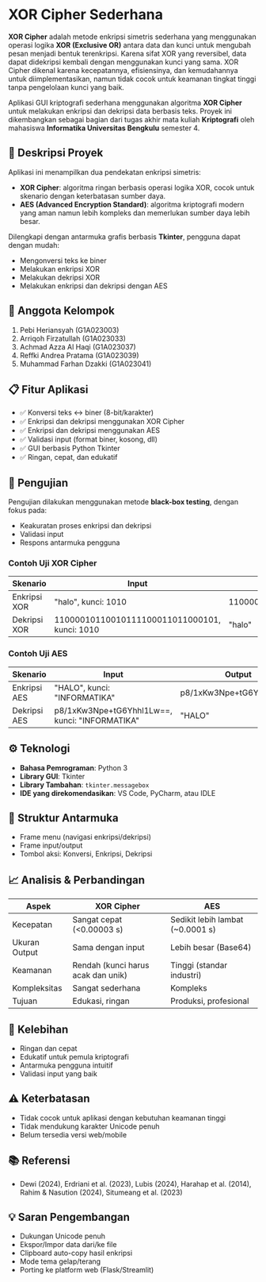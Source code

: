 
# XOR Cipher Sederhana
**XOR Cipher** adalah metode enkripsi simetris sederhana yang menggunakan operasi logika **XOR (Exclusive OR)** antara data dan kunci untuk mengubah pesan menjadi bentuk terenkripsi. Karena sifat XOR yang reversibel, data dapat didekripsi kembali dengan menggunakan kunci yang sama. XOR Cipher dikenal karena kecepatannya, efisiensinya, dan kemudahannya untuk diimplementasikan, namun tidak cocok untuk keamanan tingkat tinggi tanpa pengelolaan kunci yang baik.

Aplikasi GUI kriptografi sederhana menggunakan algoritma **XOR Cipher** untuk melakukan enkripsi dan dekripsi data berbasis teks. Proyek ini dikembangkan sebagai bagian dari tugas akhir mata kuliah **Kriptografi** oleh mahasiswa **Informatika Universitas Bengkulu** semester 4.

## 🧠 Deskripsi Proyek

Aplikasi ini menampilkan dua pendekatan enkripsi simetris:

* **XOR Cipher**: algoritma ringan berbasis operasi logika XOR, cocok untuk skenario dengan keterbatasan sumber daya.
* **AES (Advanced Encryption Standard)**: algoritma kriptografi modern yang aman namun lebih kompleks dan memerlukan sumber daya lebih besar.

Dilengkapi dengan antarmuka grafis berbasis **Tkinter**, pengguna dapat dengan mudah:

* Mengonversi teks ke biner
* Melakukan enkripsi XOR
* Melakukan dekripsi XOR
* Melakukan enkripsi dan dekripsi dengan AES

## 👥 Anggota Kelompok

1. Pebi Heriansyah (G1A023003)
2. Arriqoh Firzatullah (G1A023033)
3. Achmad Azza Al Haqi (G1A023037)
4. Reffki Andrea Pratama (G1A023039)
5. Muhammad Farhan Dzakki (G1A023041)

## 📋 Fitur Aplikasi

* ✅ Konversi teks ↔ biner (8-bit/karakter)
* ✅ Enkripsi dan dekripsi menggunakan XOR Cipher
* ✅ Enkripsi dan dekripsi menggunakan AES
* ✅ Validasi input (format biner, kosong, dll)
* ✅ GUI berbasis Python Tkinter
* ✅ Ringan, cepat, dan edukatif

## 🧪 Pengujian

Pengujian dilakukan menggunakan metode **black-box testing**, dengan fokus pada:

* Keakuratan proses enkripsi dan dekripsi
* Validasi input
* Respons antarmuka pengguna

### Contoh Uji XOR Cipher

| Skenario     | Input                                         | Output                           |
| ------------ | ----------------------------------------------| ---------------------------------|
| Enkripsi XOR | "halo", kunci: 1010                           | 11000010110010111100011011000101 |
| Dekripsi XOR | 11000010110010111100011011000101, kunci: 1010 | "halo"                           |

### Contoh Uji AES

| Skenario     | Input                                               | Output                  |
| ------------ | ----------------------------------------------------| ------------------------|
| Enkripsi AES | "HALO", kunci: "INFORMATIKA"                        | p8/1xKw3Npe+tG6Yhhl1Lw==|
| Dekripsi AES | p8/1xKw3Npe+tG6Yhhl1Lw==, kunci: "INFORMATIKA"      | "HALO"                  |

## ⚙️ Teknologi

* **Bahasa Pemrograman**: Python 3
* **Library GUI**: Tkinter
* **Library Tambahan**: `tkinter.messagebox`
* **IDE yang direkomendasikan**: VS Code, PyCharm, atau IDLE

## 📂 Struktur Antarmuka

* Frame menu (navigasi enkripsi/dekripsi)
* Frame input/output
* Tombol aksi: Konversi, Enkripsi, Dekripsi

## 📈 Analisis & Perbandingan

| Aspek         | XOR Cipher                         | AES                               |
| ------------- | ---------------------------------- | --------------------------------- |
| Kecepatan     | Sangat cepat (<0.00003 s)          | Sedikit lebih lambat (\~0.0001 s) |
| Ukuran Output | Sama dengan input                  | Lebih besar (Base64)              |
| Keamanan      | Rendah (kunci harus acak dan unik) | Tinggi (standar industri)         |
| Kompleksitas  | Sangat sederhana                   | Kompleks                          |
| Tujuan        | Edukasi, ringan                    | Produksi, profesional             |

## 📌 Kelebihan

* Ringan dan cepat
* Edukatif untuk pemula kriptografi
* Antarmuka pengguna intuitif
* Validasi input yang baik

## ⚠️ Keterbatasan

* Tidak cocok untuk aplikasi dengan kebutuhan keamanan tinggi
* Tidak mendukung karakter Unicode penuh
* Belum tersedia versi web/mobile

## 📚 Referensi

* Dewi (2024), Erdriani et al. (2023), Lubis (2024), Harahap et al. (2014), Rahim & Nasution (2024), Situmeang et al. (2023)

## 💡 Saran Pengembangan

* Dukungan Unicode penuh
* Ekspor/Impor data dari/ke file
* Clipboard auto-copy hasil enkripsi
* Mode tema gelap/terang
* Porting ke platform web (Flask/Streamlit)
